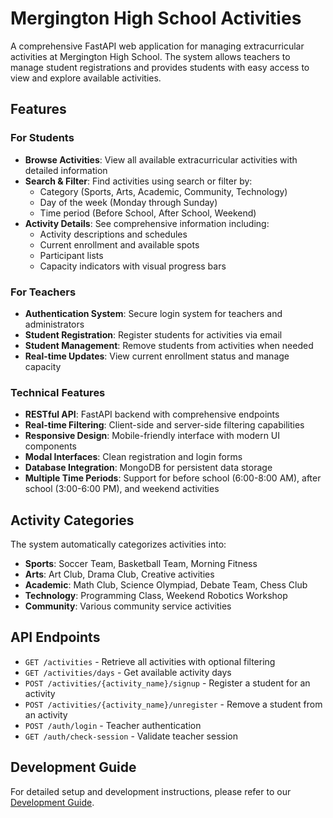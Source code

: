 # Mergington High School Activities

A comprehensive FastAPI web application for managing extracurricular activities at Mergington High School. The system allows teachers to manage student registrations and provides students with easy access to view and explore available activities.

## Features

### For Students
- **Browse Activities**: View all available extracurricular activities with detailed information
- **Search & Filter**: Find activities using search or filter by:
  - Category (Sports, Arts, Academic, Community, Technology)
  - Day of the week (Monday through Sunday)
  - Time period (Before School, After School, Weekend)
- **Activity Details**: See comprehensive information including:
  - Activity descriptions and schedules
  - Current enrollment and available spots
  - Participant lists
  - Capacity indicators with visual progress bars

### For Teachers
- **Authentication System**: Secure login system for teachers and administrators
- **Student Registration**: Register students for activities via email
- **Student Management**: Remove students from activities when needed
- **Real-time Updates**: View current enrollment status and manage capacity

### Technical Features
- **RESTful API**: FastAPI backend with comprehensive endpoints
- **Real-time Filtering**: Client-side and server-side filtering capabilities
- **Responsive Design**: Mobile-friendly interface with modern UI components
- **Modal Interfaces**: Clean registration and login forms
- **Database Integration**: MongoDB for persistent data storage
- **Multiple Time Periods**: Support for before school (6:00-8:00 AM), after school (3:00-6:00 PM), and weekend activities

## Activity Categories

The system automatically categorizes activities into:
- **Sports**: Soccer Team, Basketball Team, Morning Fitness
- **Arts**: Art Club, Drama Club, Creative activities
- **Academic**: Math Club, Science Olympiad, Debate Team, Chess Club
- **Technology**: Programming Class, Weekend Robotics Workshop
- **Community**: Various community service activities

## API Endpoints

- `GET /activities` - Retrieve all activities with optional filtering
- `GET /activities/days` - Get available activity days
- `POST /activities/{activity_name}/signup` - Register a student for an activity
- `POST /activities/{activity_name}/unregister` - Remove a student from an activity
- `POST /auth/login` - Teacher authentication
- `GET /auth/check-session` - Validate teacher session

## Development Guide

For detailed setup and development instructions, please refer to our [Development Guide](../docs/how-to-develop.md).
